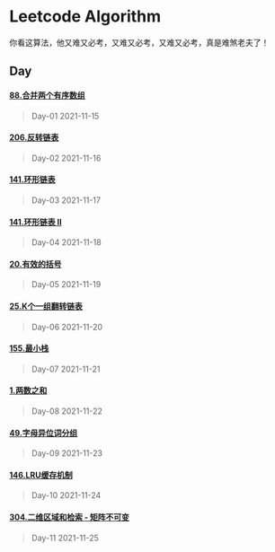 # Leetcode Algorithm

你看这算法，他又难又必考，又难又必考，又难又必考，真是难煞老夫了！

## Day

#### [88.合并两个有序数组](https://leetcode.com/problems/merge-sorted-array/)

> Day-01 2021-11-15

#### [206.反转链表](https://leetcode.com/problems/reverse-linked-list/)

> Day-02 2021-11-16

#### [141.环形链表](https://leetcode.com/problems/linked-list-cycle/)

> Day-03 2021-11-17

#### [141.环形链表 II](https://leetcode.com/problems/linked-list-cycle-ii/)

> Day-04 2021-11-18

#### [20.有效的括号](https://leetcode.com/problems/valid-parentheses/)

> Day-05 2021-11-19

#### [25.K个一组翻转链表](https://leetcode.com/problems/reverse-nodes-in-k-group/)

> Day-06 2021-11-20

#### [155.最小栈](https://leetcode.com/problems/min-stack/)

> Day-07 2021-11-21

#### [1.两数之和](https://leetcode.com/problems/two-sum/)

> Day-08 2021-11-22

#### [49.字母异位词分组](https://leetcode.com/problems/group-anagrams/)

> Day-09 2021-11-23

#### [146.LRU缓存机制](https://leetcode.com/problems/lru-cache/)

> Day-10 2021-11-24

#### [304.二维区域和检索 - 矩阵不可变](https://leetcode.com/problems/range-sum-query-2d-immutable)

> Day-11 2021-11-25